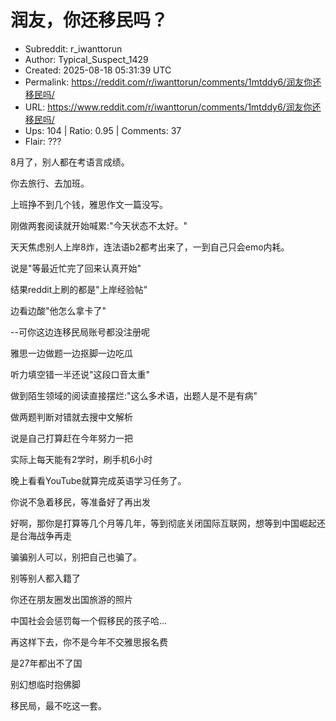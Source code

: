 # 润友，你还移民吗？

- Subreddit: r_iwanttorun
- Author: Typical_Suspect_1429
- Created: 2025-08-18 05:31:39 UTC
- Permalink: https://reddit.com/r/iwanttorun/comments/1mtddy6/润友你还移民吗/
- URL: https://www.reddit.com/r/iwanttorun/comments/1mtddy6/润友你还移民吗/
- Ups: 104 | Ratio: 0.95 | Comments: 37
- Flair: ???


8月了，别人都在考语言成绩。

你去旅行、去加班。

上班挣不到几个钱，雅思作文一篇没写。

刚做两套阅读就开始喊累:"今天状态不太好。"

天天焦虑别人上岸8炸，连法语b2都考出来了，一到自己只会emo内耗。

说是"等最近忙完了回来认真开始"

结果reddit上刷的都是"上岸经验帖"

边看边酸"他怎么拿卡了"

--可你这边连移民局账号都没注册呢

雅思一边做题一边抠脚一边吃瓜

听力填空错一半还说"这段口音太重"

做到陌生领域的阅读直接摆烂:"这么多术语，出题人是不是有病"

做两题判断对错就去搜中文解析

说是自己打算赶在今年努力一把

实际上每天能有2学时，刷手机6小时

晚上看看YouTube就算完成英语学习任务了。

你说不急着移民，等准备好了再出发

好啊，那你是打算等几个月等几年，等到彻底关闭国际互联网，想等到中国崛起还是台海战争再走

骗骗别人可以，别把自己也骗了。

别等别人都入籍了

你还在朋友圈发出国旅游的照片

中国社会会惩罚每一个假移民的孩子哈...

再这样下去，你不是今年不交雅思报名费

是27年都出不了国

别幻想临时抱佛脚

移民局，最不吃这一套。

